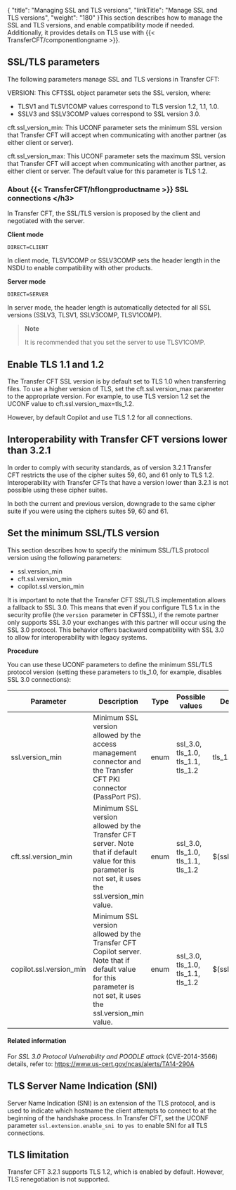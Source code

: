 {
    "title": "Managing SSL and TLS versions",
    "linkTitle": "Manage SSL and TLS versions",
    "weight": "180"
}This section describes how to manage the SSL and TLS versions, and enable compatibility mode if needed. Additionally, it provides details on TLS use with {{< TransferCFT/componentlongname  >}}.

## SSL/TLS parameters

The following parameters manage SSL and TLS versions in Transfer CFT:

VERSION: This CFTSSL object parameter sets the SSL version, where:

- TLSV1 and TLSV1COMP values correspond to TLS version 1.2, 1.1, 1.0.
- SSLV3 and SSLV3COMP values correspond to SSL version 3.0.

cft.ssl\_version\_min: This UCONF parameter sets the minimum SSL version that Transfer CFT will accept when communicating with another partner (as either client or server).

cft.ssl\_version\_max: This UCONF parameter sets the maximum SSL version that Transfer CFT will accept when communicating with another partner, as either client or server. The default value for this parameter is TLS 1.2.

### About {{< TransferCFT/hflongproductname  >}} SSL connections &lt;/h3>

In Transfer CFT, the SSL/TLS version is proposed by the client and negotiated with the server.

**Client mode**

`DIRECT=CLIENT`

In client mode, TLSV1COMP or SSLV3COMP sets the header length in the NSDU to enable compatibility with other products.

**Server mode**

`DIRECT=SERVER`

In server mode, the header length is automatically detected for all SSL versions (SSLV3, TLSV1, SSLV3COMP, TLSV1COMP).

> **Note**
>
> It is recommended that you set the server to use TLSV1COMP.

## Enable TLS 1.1 and 1.2

The Transfer CFT SSL version is by default set to TLS 1.0 when transferring files. To use a higher version of TLS, set the cft.ssl.version\_max parameter to the appropriate version. For example, to use TLS version 1.2 set the UCONF value to cft.ssl.version\_max=tls\_1.2.

However, by default Copilot and use TLS 1.2 for all connections.

## Interoperability with Transfer CFT versions lower than 3.2.1

In order to comply with security standards, as of version 3.2.1 Transfer CFT restricts the use of the cipher suites 59, 60, and 61 only to TLS 1.2. Interoperability with Transfer CFTs that have a version lower than 3.2.1 is not possible using these cipher suites.

In both the current and previous version, downgrade to the same cipher suite if you were using the ciphers suites 59, 60 and 61.

## Set the minimum SSL/TLS version

This section describes how to specify the minimum SSL/TLS protocol version using the following parameters:

- ssl.version\_min
- cft.ssl.version\_min
- copilot.ssl.version\_min

It is important to note that the Transfer CFT SSL/TLS implementation allows a fallback to SSL 3.0. This means that even if you configure TLS 1.x in the security profile (the `version `parameter in CFTSSL), if the remote partner only supports SSL 3.0 your exchanges with this partner will occur using the SSL 3.0 protocol. This behavior offers backward compatibility with SSL 3.0 to allow for interoperability with legacy systems.

**Procedure**

You can use these UCONF parameters to define the minimum SSL/TLS protocol version (setting these parameters to tls\_1.0, for example, disables SSL 3.0 connections):


| Parameter  | Description  | Type  | Possible values  | Default value  |
| --- | --- | --- | --- | --- |
| ssl.version_min  | Minimum SSL version allowed by the access management connector and the Transfer CFT PKI connector (PassPort PS).  | enum  | ssl_3.0, tls_1.0, tls_1.1, tls_1.2  | tls_1.0  |
| cft.ssl.version_min | Minimum SSL version allowed by the Transfer CFT server. Note that if default value for this parameter is not set, it uses the ssl.version_min value. | enum | ssl_3.0, tls_1.0, tls_1.1, tls_1.2  | $(ssl.version_min)  |
| copilot.ssl.version_min | Minimum SSL version allowed by the Transfer CFT Copilot server. Note that if default value for this parameter is not set, it uses the ssl.version_min value. | enum  | ssl_3.0, tls_1.0, tls_1.1, tls_1.2  | $(ssl.version_min)  |


#### Related information

For *SSL 3.0 Protocol Vulnerability and POODLE attack* (CVE-2014-3566) details, refer to: <https://www.us-cert.gov/ncas/alerts/TA14-290A>

## TLS Server Name Indication (SNI)

Server Name Indication (SNI) is an extension of the TLS protocol, and is used to indicate which hostname the client attempts to connect to at the beginning of the handshake process. In Transfer CFT, set the UCONF parameter `ssl.extension.enable_sni `to `yes `to enable SNI for all TLS connections.

## TLS limitation

Transfer CFT 3.2.1 supports TLS 1.2, which is enabled by default. However, TLS renegotiation is not supported.
